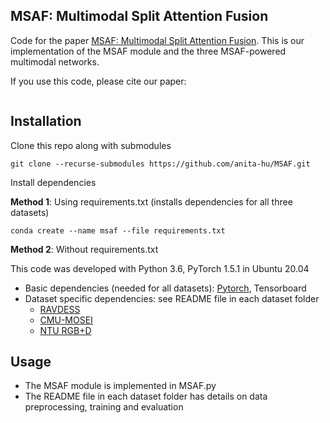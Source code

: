 ## MSAF: Multimodal Split Attention Fusion

Code for the paper [MSAF: Multimodal Split Attention Fusion](). This is our implementation of the MSAF module and the three MSAF-powered multimodal networks. 

If you use this code, please cite our paper:
```

```

## Installation
Clone this repo along with submodules
```
git clone --recurse-submodules https://github.com/anita-hu/MSAF.git
```
Install dependencies

**Method 1**: Using requirements.txt (installs dependencies for all three datasets)
```
conda create --name msaf --file requirements.txt
```

**Method 2**: Without requirements.txt

This code was developed with Python 3.6, PyTorch 1.5.1 in Ubuntu 20.04
- Basic dependencies (needed for all datasets): [Pytorch](https://pytorch.org/get-started/previous-versions/), Tensorboard
- Dataset specific dependencies: see README file in each dataset folder
    - [RAVDESS](ravdess/README.md)
    - [CMU-MOSEI](cmu_mosei/README.md)
    - [NTU RGB+D](ntu_rgb_d/README.md)

## Usage
- The MSAF module is implemented in MSAF.py
- The README file in each dataset folder has details on data preprocessing, training and evaluation
